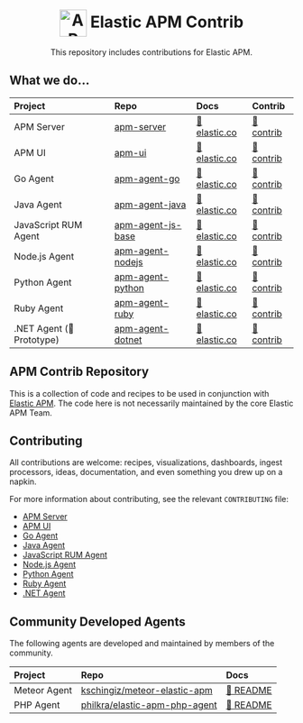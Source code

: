 <h1 align='center'><img src='https://s3.brnbw.com/icon-apm-bb-hVa5dfgvZw.svg' alt='APM' width='48' valign='middle' /> Elastic APM Contrib</h1>

<p align='center'>This repository includes contributions for Elastic APM.</p>

## What we do…

| Project                   | Repo                  | Docs                                    | Contrib
| :-                        | :-                    | :-                                      | :-
| APM Server                | [apm-server][]        | [📘 elastic.co][apm-server-docs]        | [📂 contrib](apm-server)
| APM UI                    | [apm-ui][]            | [📘 elastic.co][apm-ui-docs]            | [📂 contrib](apm-ui)
| Go Agent                  | [apm-agent-go][]      | [📘 elastic.co][apm-agent-go-docs]      | [📂 contrib](apm-agent-go)
| Java Agent                | [apm-agent-java][]    | [📘 elastic.co][apm-agent-java-docs]    | [📂 contrib](apm-agent-java)
| JavaScript RUM Agent      | [apm-agent-js-base][] | [📘 elastic.co][apm-agent-js-base-docs] | [📂 contrib](apm-agent-js-base)
| Node.js Agent             | [apm-agent-nodejs][]  | [📘 elastic.co][apm-agent-nodejs-docs]  | [📂 contrib](apm-agent-nodejs)
| Python Agent              | [apm-agent-python][]  | [📘 elastic.co][apm-agent-python-docs]  | [📂 contrib](apm-agent-python)
| Ruby Agent                | [apm-agent-ruby][]    | [📘 elastic.co][apm-agent-ruby-docs]    | [📂 contrib](apm-agent-ruby)
| .NET Agent (🚧 Prototype) | [apm-agent-dotnet][]  | [📘 elastic.co][apm-agent-dotnet-docs]  | [📂 contrib](apm-agent-dotnet)

## APM Contrib Repository

This is a collection of code and recipes to be used in conjunction with [Elastic APM](https://www.elastic.co/solutions/apm). The code here is not necessarily maintained by the core Elastic APM Team. 

## Contributing

All contributions are welcome: recipes, visualizations, dashboards, ingest processors, ideas, documentation, and even something you drew up on a napkin.

For more information about contributing, see the relevant `CONTRIBUTING` file:

* [APM Server](https://github.com/elastic/apm-server/blob/master/CONTRIBUTING.md)
* [APM UI](https://github.com/elastic/kibana/blob/master/CONTRIBUTING.md)
* [Go Agent](https://github.com/elastic/apm-agent-go/blob/master/CONTRIBUTING.md)
* [Java Agent](https://github.com/elastic/apm-agent-java/blob/master/CONTRIBUTING.md)
* [JavaScript RUM Agent](https://github.com/elastic/apm-agent-rum-js/blob/master/CONTRIBUTING.md)
* [Node.js Agent](https://github.com/elastic/apm-agent-nodejs/blob/master/CONTRIBUTING.md)
* [Python Agent](https://github.com/elastic/apm-agent-python/blob/master/CONTRIBUTING.md)
* [Ruby Agent](https://github.com/elastic/apm-agent-ruby/blob/master/CONTRIBUTING.md)
* [.NET Agent](https://github.com/elastic/apm-agent-dotnet/blob/master/CONTRIBUTING.md)

## Community Developed Agents

The following agents are developed and maintained by members of the community.

| Project      | Repo                                             | Docs
| :-           | :-                                               | :-
| Meteor Agent | [kschingiz/meteor-elastic-apm][apm-agent-meteor] | [📘 README][apm-agent-meteor-docs]
| PHP Agent    | [philkra/elastic-apm-php-agent][apm-agent-php]   | [📘 README][apm-agent-php-docs]

[apm-server]: https://github.com/elastic/apm-server
[apm-server-docs]: https://www.elastic.co/guide/en/apm/server/current/index.html

[apm-ui]: https://github.com/elastic/kibana/tree/master/x-pack/plugins/apm
[apm-ui-docs]: https://www.elastic.co/guide/en/kibana/current/xpack-apm.html

[apm-agent-go]: https://github.com/elastic/apm-agent-go
[apm-agent-go-docs]: https://www.elastic.co/guide/en/apm/agent/go/current/index.html

[apm-agent-java]: https://github.com/elastic/apm-agent-java
[apm-agent-java-docs]: https://www.elastic.co/guide/en/apm/agent/java/current/index.html

[apm-agent-js-base]: https://github.com/elastic/apm-agent-js-base
[apm-agent-js-base-docs]: https://www.elastic.co/guide/en/apm/agent/js-base/current/index.html

[apm-agent-nodejs]: https://github.com/elastic/apm-agent-nodejs
[apm-agent-nodejs-docs]: https://www.elastic.co/guide/en/apm/agent/nodejs/current/index.html

[apm-agent-python]: https://github.com/elastic/apm-agent-python
[apm-agent-python-docs]: https://www.elastic.co/guide/en/apm/agent/python/current/index.html

[apm-agent-ruby]: https://github.com/elastic/apm-agent-ruby
[apm-agent-ruby-docs]: https://www.elastic.co/guide/en/apm/agent/ruby/current/index.html

[apm-agent-dotnet-docs]: https://www.elastic.co/guide/en/apm/agent/dotnet/current/index.html
[apm-agent-dotnet]: https://github.com/elastic/apm-agent-dotnet

[apm-agent-meteor]: https://github.com/kschingiz/meteor-elastic-apm
[apm-agent-meteor-docs]: https://github.com/kschingiz/meteor-elastic-apm#readme

[apm-agent-php]: https://github.com/philkra/elastic-apm-php-agent
[apm-agent-php-docs]: https://github.com/philkra/elastic-apm-php-agent#readme
